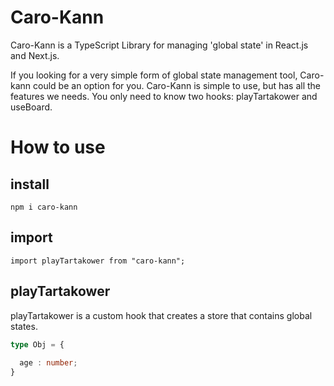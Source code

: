 # Caro-Kann
Caro-Kann is a TypeScript Library for managing 'global state' in React.js and Next.js.

If you looking for a very simple form of global state management tool, Caro-kann could be an option for you. Caro-Kann is simple to use, but has all the features we needs. You only need to know two hooks: playTartakower and useBoard.

# How to use
## install
`npm i caro-kann`
## import
`import playTartakower from "caro-kann";`
## playTartakower
playTartakower is a custom hook that creates a store that contains global states.
```ts
type Obj = {
  
  age : number;
}



```
